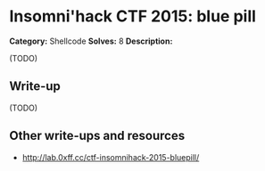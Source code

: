 # Insomni'hack CTF 2015: blue pill

**Category:** Shellcode
**Solves:** 8
**Description:** 

(TODO)

## Write-up

(TODO)

## Other write-ups and resources

* <http://lab.0xff.cc/ctf-insomnihack-2015-bluepill/>
